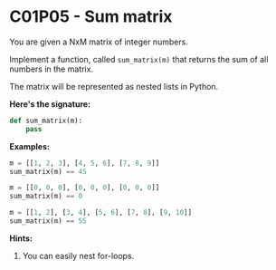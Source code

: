 # C01P05 - Sum matrix

You are given a NxM matrix of integer numbers.

Implement a function, called `sum_matrix(m)` that returns the sum of all numbers in the matrix.

The matrix will be represented as nested lists in Python.

**Here's the signature:**

```python
def sum_matrix(m):
    pass
```

**Examples:**

```python
m = [[1, 2, 3], [4, 5, 6], [7, 8, 9]]
sum_matrix(m) == 45

m = [[0, 0, 0], [0, 0, 0], [0, 0, 0]]
sum_matrix(m) == 0

m = [[1, 2], [3, 4], [5, 6], [7, 8], [9, 10]]
sum_matrix(m) == 55
```

**Hints:**

1. You can easily nest for-loops.
